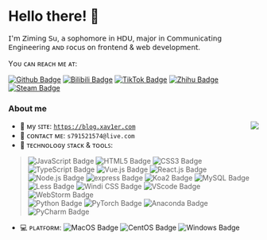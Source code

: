 # Hello there! :tada:

𝖨'𝗆 𝖹𝗂𝗆𝗂𝗇𝗀 𝖲𝗎, 𝖺 𝗌𝗈𝗉𝗁𝗈𝗆𝗈𝗋𝖾 𝗂𝗇 𝖧𝖣𝖴, 𝗆𝖺𝗃𝗈𝗋 𝗂𝗇 𝖢𝗈𝗆𝗆𝗎𝗇𝗂𝖼𝖺𝗍𝗂𝗇𝗀 𝖤𝗇𝗀𝗂𝗇𝖾𝖾𝗋𝗂𝗇𝗀 ᴀɴᴅ ꜰ𝗈𝖼𝗎𝗌 𝗈𝗇 𝖿𝗋𝗈𝗇𝗍𝖾𝗇𝖽 & 𝗐𝖾𝖻 𝖽𝖾𝗏𝖾𝗅𝗈𝗉𝗆𝖾𝗇𝗍.
<br/>

<!-- 𝘠𝘰𝘶 𝘤𝘢𝘯 𝘳𝘦𝘢𝘤𝘩 𝘮𝘦 𝘢𝘵: -->
Yᴏᴜ ᴄᴀɴ ʀᴇᴀᴄʜ ᴍᴇ ᴀᴛ:
<br/>

[![Github Badge](https://img.shields.io/badge/-Github-232323?style=flat-square&logo=Github&logoColor=white&link=https://github.com/Xav1erSue)](https://github.com/Xav1erSue)
[![Bilibili Badge](https://img.shields.io/badge/-BiliBili-D14970?style=flat-square&logo=Bilibili&logoColor=white&link=https://space.bilibili.com/12253098)](https://space.bilibili.com/12253098)
[![TikTok Badge](https://img.shields.io/badge/-Tiktok-black?style=flat-square&logo=TikTok&logoColor=white&link=https://www.douyin.com/user/MS4wLjABAAAAhpUiBNvLM5sc3SOp2arxQS6hGT8c0eTWkq9XcypOgX4)](https://www.douyin.com/user/MS4wLjABAAAAhpUiBNvLM5sc3SOp2arxQS6hGT8c0eTWkq9XcypOgX4)
[![Zhihu Badge](https://img.shields.io/badge/-知乎-0084FF?style=flat-square&logo=Zhihu&logoColor=white&link=https://www.zhihu.com/people/xav1ersue)](https://www.zhihu.com/people/xav1ersue)
[![Steam Badge](https://img.shields.io/badge/-Steam-122756?style=flat-square&logo=Steam&logoColor=white&link=https://steamcommunity.com/id/Xav1erSue/)](https://steamcommunity.com/id/Xav1erSue/)

### About me

<img align="right" src="https://github-readme-stats.vercel.app/api?username=Xav1erSue&show_icons=true&hide_border=true&count_private=true&theme=buefy">

- :book: ᴍy ꜱɪᴛᴇ: [ `https://blog.xav1er.com`](https://blog.xav1er.com)
- :email: ᴄᴏɴᴛᴀᴄᴛ ᴍᴇ: `s791521574@live.com`
- :construction: ᴛᴇᴄʜɴᴏʟᴏɢy ꜱᴛᴀᴄᴋ & ᴛᴏᴏʟꜱ:

> ![JavaScript Badge](https://img.shields.io/badge/-JavaScript-35363A?style=flat-square&logo=JavaScript&logoColor=F7DF1E)
> ![HTML5 Badge](https://img.shields.io/badge/-HTML5-35363A?style=flat-square&logo=HTML5&logoColor=E34F26)
> ![CSS3 Badge](https://img.shields.io/badge/-CSS3-35363A?style=flat-square&logo=CSS3&logoColor=1572B6)
> ![TypeScript Badge](https://img.shields.io/badge/-TypeScript-35363A?style=flat-square&logo=TypeScript&logoColor=3178C6)
> ![Vue.js Badge](https://img.shields.io/badge/-Vue.js-35363A?style=flat-square&logo=Vue.js&logoColor=4FC08D)
> ![React.js Badge](https://img.shields.io/badge/-React-35363A?style=flat-square&logo=React&logoColor=#61DAFB)
> ![Node.js Badge](https://img.shields.io/badge/-Node.js-35363A?style=flat-square&logo=Node.js&logoColor=339933)
> ![express Badge](https://img.shields.io/badge/-Express-35363A?style=flat-square&logo=Express&logoColor=82B742)
> ![Koa2 Badge](https://img.shields.io/badge/-Koa2-35363A?style=flat-square&logo=Koa&logoColor=ffffff)
> ![MySQL Badge](https://img.shields.io/badge/-MySQL-35363A?style=flat-square&logo=MySQL&logoColor=ffffff)
> ![Less Badge](https://img.shields.io/badge/-Less-35363A?style=flat-square&logo=Less&logoColor=ffffff)
> ![Windi CSS Badge](https://img.shields.io/badge/-WindiCSS-35363A?style=flat-square&logo=WindiCSS&logoColor=48B0F1)
> ![VScode Badge](https://img.shields.io/badge/-VSCode-35363A?style=flat-square&logo=Visual-Studio-Code&logoColor=007ACC)
> ![WebStorm Badge](https://img.shields.io/badge/-WebStorm-35363A?style=flat-square&logo=WebStorm&logoColor=DEF380)<br/>
> ![Python Badge](https://img.shields.io/badge/-Python-35363A?style=flat-square&logo=Python&logoColor=3776AB)
> ![PyTorch Badge](https://img.shields.io/badge/-PyTorch-35363A?style=flat-square&logo=PyTorch&logoColor=EE4C2C)
> ![Anaconda Badge](https://img.shields.io/badge/-Anaconda-35363A?style=flat-square&logo=Anaconda&logoColor=44A833)
> ![PyCharm Badge](https://img.shields.io/badge/-PyCharm-35363A?style=flat-square&logo=PyCharm&logoColor=57BDD7)
- :computer: ᴩʟᴀᴛꜰᴏʀᴍ:   ![MacOS Badge](https://img.shields.io/badge/-MacOS-35363A?style=flat-square&logo=Apple&logoColor=ffffff)
![CentOS Badge](https://img.shields.io/badge/-CentOS-35363A?style=flat-square&logo=CentOS&logoColor=ffffff)
![Windows Badge](https://img.shields.io/badge/-Windows-35363A?style=flat-square&logo=Windows&logoColor=0078D6)

<!-- 图标来源于https://simpleicons.org/ -->
